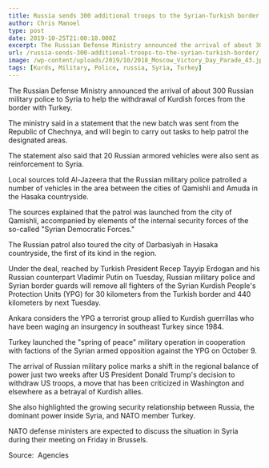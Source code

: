 ```yaml
---
title: Russia sends 300 additional troops to the Syrian-Turkish border
author: Chris Manoel
type: post
date: 2019-10-25T21:00:18.000Z
excerpt: The Russian Defense Ministry announced the arrival of about 300 Russian military police to Syria to help the withdrawal of Kurdish forces from the border with Turkey.
url: /russia-sends-300-additional-troops-to-the-syrian-turkish-border/
image: /wp-content/uploads/2019/10/2018_Moscow_Victory_Day_Parade_43.jpg
tags: [Kurds, Military, Police, russia, Syria, Turkey]
---
```


The Russian Defense Ministry announced the arrival of about 300 Russian military police to Syria to help the withdrawal of Kurdish forces from the border with Turkey.

The ministry said in a statement that the new batch was sent from the Republic of Chechnya, and will begin to carry out tasks to help patrol the designated areas.

The statement also said that 20 Russian armored vehicles were also sent as reinforcement to Syria.

Local sources told Al-Jazeera that the Russian military police patrolled a number of vehicles in the area between the cities of Qamishli and Amuda in the Hasaka countryside.

The sources explained that the patrol was launched from the city of Qamishli, accompanied by elements of the internal security forces of the so-called "Syrian Democratic Forces."

The Russian patrol also toured the city of Darbasiyah in Hasaka countryside, the first of its kind in the region.

Under the deal, reached by Turkish President Recep Tayyip Erdogan and his Russian counterpart Vladimir Putin on Tuesday, Russian military police and Syrian border guards will remove all fighters of the Syrian Kurdish People's Protection Units (YPG) for 30 kilometers from the Turkish border and 440 kilometers by next Tuesday.

Ankara considers the YPG a terrorist group allied to Kurdish guerrillas who have been waging an insurgency in southeast Turkey since 1984.

Turkey launched the "spring of peace" military operation in cooperation with factions of the Syrian armed opposition against the YPG on October 9.

The arrival of Russian military police marks a shift in the regional balance of power just two weeks after US President Donald Trump's decision to withdraw US troops, a move that has been criticized in Washington and elsewhere as a betrayal of Kurdish allies.

She also highlighted the growing security relationship between Russia, the dominant power inside Syria, and NATO member Turkey.

NATO defense ministers are expected to discuss the situation in Syria during their meeting on Friday in Brussels.

Source:  Agencies
